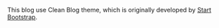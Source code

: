 This blog use Clean Blog theme, which is originally developed by [Start Bootstrap](http://startbootstrap.com/).